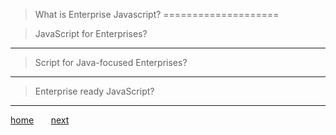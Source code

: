 > What is Enterprise Javascript?
====================

> JavaScript for Enterprises?
---
> Script for Java-focused Enterprises?
---
> Enterprise ready JavaScript?
---


[home](1_welcome.md) &nbsp;&nbsp;&nbsp;&nbsp;&nbsp; [next](3_mission.md)


